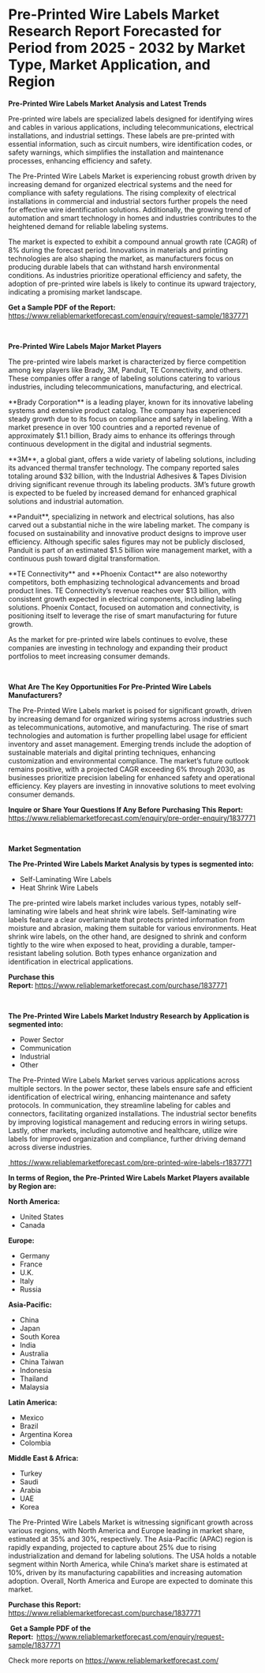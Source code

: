 <p><h1>Pre-Printed Wire Labels Market Research Report Forecasted for Period from 2025 -  2032 by Market Type, Market Application, and Region</h1></p><p><strong>Pre-Printed Wire Labels Market Analysis and Latest Trends</strong></p>
<p><p>Pre-printed wire labels are specialized labels designed for identifying wires and cables in various applications, including telecommunications, electrical installations, and industrial settings. These labels are pre-printed with essential information, such as circuit numbers, wire identification codes, or safety warnings, which simplifies the installation and maintenance processes, enhancing efficiency and safety.</p><p>The Pre-Printed Wire Labels Market is experiencing robust growth driven by increasing demand for organized electrical systems and the need for compliance with safety regulations. The rising complexity of electrical installations in commercial and industrial sectors further propels the need for effective wire identification solutions. Additionally, the growing trend of automation and smart technology in homes and industries contributes to the heightened demand for reliable labeling systems.</p><p>The market is expected to exhibit a compound annual growth rate (CAGR) of 8% during the forecast period. Innovations in materials and printing technologies are also shaping the market, as manufacturers focus on producing durable labels that can withstand harsh environmental conditions. As industries prioritize operational efficiency and safety, the adoption of pre-printed wire labels is likely to continue its upward trajectory, indicating a promising market landscape.</p></p>
<p><strong>Get a Sample PDF of the Report:&nbsp;</strong> <a href="https://www.reliablemarketforecast.com/enquiry/request-sample/1837771?utm_campaign=2516&utm_medium=2&utm_source=Github&utm_content=ia&utm_term=03042025&utm_id=pre-printed-wire-labels">https://www.reliablemarketforecast.com/enquiry/request-sample/1837771</a></p>
<p>&nbsp;</p>
<p><strong>Pre-Printed Wire Labels Major Market Players</strong></p>
<p><p>The pre-printed wire labels market is characterized by fierce competition among key players like Brady, 3M, Panduit, TE Connectivity, and others. These companies offer a range of labeling solutions catering to various industries, including telecommunications, manufacturing, and electrical.</p><p>**Brady Corporation** is a leading player, known for its innovative labeling systems and extensive product catalog. The company has experienced steady growth due to its focus on compliance and safety in labeling. With a market presence in over 100 countries and a reported revenue of approximately $1.1 billion, Brady aims to enhance its offerings through continuous development in the digital and industrial segments.</p><p>**3M**, a global giant, offers a wide variety of labeling solutions, including its advanced thermal transfer technology. The company reported sales totaling around $32 billion, with the Industrial Adhesives & Tapes Division driving significant revenue through its labeling products. 3M’s future growth is expected to be fueled by increased demand for enhanced graphical solutions and industrial automation.</p><p>**Panduit**, specializing in network and electrical solutions, has also carved out a substantial niche in the wire labeling market. The company is focused on sustainability and innovative product designs to improve user efficiency. Although specific sales figures may not be publicly disclosed, Panduit is part of an estimated $1.5 billion wire management market, with a continuous push toward digital transformation.</p><p>**TE Connectivity** and **Phoenix Contact** are also noteworthy competitors, both emphasizing technological advancements and broad product lines. TE Connectivity’s revenue reaches over $13 billion, with consistent growth expected in electrical components, including labeling solutions. Phoenix Contact, focused on automation and connectivity, is positioning itself to leverage the rise of smart manufacturing for future growth.</p><p>As the market for pre-printed wire labels continues to evolve, these companies are investing in technology and expanding their product portfolios to meet increasing consumer demands.</p></p>
<p>&nbsp;</p>
<p><strong>What Are The Key Opportunities For Pre-Printed Wire Labels Manufacturers?</strong></p>
<p><p>The Pre-Printed Wire Labels market is poised for significant growth, driven by increasing demand for organized wiring systems across industries such as telecommunications, automotive, and manufacturing. The rise of smart technologies and automation is further propelling label usage for efficient inventory and asset management. Emerging trends include the adoption of sustainable materials and digital printing techniques, enhancing customization and environmental compliance. The market’s future outlook remains positive, with a projected CAGR exceeding 6% through 2030, as businesses prioritize precision labeling for enhanced safety and operational efficiency. Key players are investing in innovative solutions to meet evolving consumer demands.</p></p>
<p><strong>Inquire or Share Your Questions If Any Before Purchasing This Report:</strong> <a href="https://www.reliablemarketforecast.com/enquiry/pre-order-enquiry/1837771?utm_campaign=2516&utm_medium=2&utm_source=Github&utm_content=ia&utm_term=03042025&utm_id=pre-printed-wire-labels">https://www.reliablemarketforecast.com/enquiry/pre-order-enquiry/1837771</a></p>
<p>&nbsp;</p>
<p><strong>Market Segmentation</strong></p>
<p><strong>The Pre-Printed Wire Labels Market Analysis by types is segmented into:</strong></p>
<p><ul><li>Self-Laminating Wire Labels</li><li>Heat Shrink Wire Labels</li></ul></p>
<p><p>The pre-printed wire labels market includes various types, notably self-laminating wire labels and heat shrink wire labels. Self-laminating wire labels feature a clear overlaminate that protects printed information from moisture and abrasion, making them suitable for various environments. Heat shrink wire labels, on the other hand, are designed to shrink and conform tightly to the wire when exposed to heat, providing a durable, tamper-resistant labeling solution. Both types enhance organization and identification in electrical applications.</p></p>
<p><strong>Purchase this Report:&nbsp;</strong><a href="https://www.reliablemarketforecast.com/purchase/1837771?utm_campaign=2516&utm_medium=2&utm_source=Github&utm_content=ia&utm_term=03042025&utm_id=pre-printed-wire-labels">https://www.reliablemarketforecast.com/purchase/1837771</a></p>
<p>&nbsp;</p>
<p><strong>The Pre-Printed Wire Labels Market Industry Research by Application is segmented into:</strong></p>
<p><ul><li>Power Sector</li><li>Communication</li><li>Industrial</li><li>Other</li></ul></p>
<p><p>The Pre-Printed Wire Labels Market serves various applications across multiple sectors. In the power sector, these labels ensure safe and efficient identification of electrical wiring, enhancing maintenance and safety protocols. In communication, they streamline labeling for cables and connectors, facilitating organized installations. The industrial sector benefits by improving logistical management and reducing errors in wiring setups. Lastly, other markets, including automotive and healthcare, utilize wire labels for improved organization and compliance, further driving demand across diverse industries.</p></p>
<p><a href="https://www.reliablemarketforecast.com/pre-printed-wire-labels-r1837771?utm_campaign=2516&utm_medium=2&utm_source=Github&utm_content=ia&utm_term=03042025&utm_id=pre-printed-wire-labels">&nbsp;https://www.reliablemarketforecast.com/pre-printed-wire-labels-r1837771</a></p>
<p><strong>In terms of Region, the Pre-Printed Wire Labels Market Players available by Region are:</strong></p>
<p>
    <p> <strong> North America: </strong>
        <ul>
            <li>United States</li>
            <li>Canada</li>
        </ul>
        </p> 
    <p> <strong> Europe: </strong>
        <ul>
            <li>Germany</li>
            <li>France</li>
            <li>U.K.</li>
            <li>Italy</li>
            <li>Russia</li>
        </ul>
        </p> 
    <p> <strong> Asia-Pacific: </strong>
        <ul>
            <li>China</li>
            <li>Japan</li>
            <li>South Korea</li>
            <li>India</li>
            <li>Australia</li>
            <li>China Taiwan</li>
            <li>Indonesia</li>
            <li>Thailand</li>
            <li>Malaysia</li>
        </ul>
        </p> 
    <p> <strong> Latin America: </strong>
        <ul>
            <li>Mexico</li>
            <li>Brazil</li>
            <li>Argentina Korea</li>
            <li>Colombia</li>
        </ul>
        </p> 
    <p> <strong> Middle East & Africa: </strong>
        <ul>
            <li>Turkey</li>
            <li>Saudi</li>
            <li>Arabia</li>
            <li>UAE</li>
            <li>Korea</li>
        </ul>
    </p>
    </p>
<p><p>The Pre-Printed Wire Labels Market is witnessing significant growth across various regions, with North America and Europe leading in market share, estimated at 35% and 30%, respectively. The Asia-Pacific (APAC) region is rapidly expanding, projected to capture about 25% due to rising industrialization and demand for labeling solutions. The USA holds a notable segment within North America, while China’s market share is estimated at 10%, driven by its manufacturing capabilities and increasing automation adoption. Overall, North America and Europe are expected to dominate this market.</p></p>
<p><strong>Purchase this Report: </strong><a href="https://www.reliablemarketforecast.com/purchase/1837771?utm_campaign=2516&utm_medium=2&utm_source=Github&utm_content=ia&utm_term=03042025&utm_id=pre-printed-wire-labels">https://www.reliablemarketforecast.com/purchase/1837771</a></p>
<p>&nbsp;<strong>Get a Sample PDF of the Report:&nbsp;&nbsp;</strong><a href="https://www.reliablemarketforecast.com/enquiry/request-sample/1837771?utm_campaign=2516&utm_medium=2&utm_source=Github&utm_content=ia&utm_term=03042025&utm_id=pre-printed-wire-labels">https://www.reliablemarketforecast.com/enquiry/request-sample/1837771</a></p>
<p><strong></strong></p>
<p>Check more reports on <a href="https://www.reliablemarketforecast.com/?utm_campaign=2516&utm_medium=2&utm_source=Github&utm_content=ia&utm_term=03042025&utm_id=pre-printed-wire-labels">https://www.reliablemarketforecast.com/</a></p>